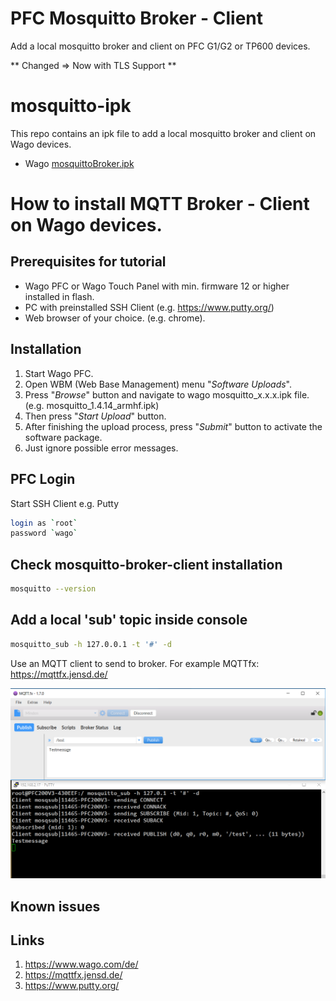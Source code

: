 # PFC Mosquitto Broker - Client
Add a local mosquitto broker and client on PFC G1/G2 or TP600 devices.

** Changed => Now with TLS Support **

# mosquitto-ipk
This repo contains an ipk file to add a local mosquitto broker and client on Wago devices.
- Wago <a href="https://github.com/WAGO/pfc-mosquitto-broker/releases/download/v1.4.14/mosquittoBroker_1.5.7_armhf.ipk" title="MQTT.ipk">mosquittoBroker.ipk</a>

  

# How to install MQTT Broker - Client on Wago devices.

## Prerequisites for tutorial
- Wago PFC or Wago Touch Panel with min. firmware 12 or higher installed in flash. 
- PC with preinstalled SSH Client (e.g. https://www.putty.org/)
- Web browser of your choice. (e.g. chrome).


## Installation

1. Start Wago PFC.
2. Open WBM (Web Base Management) menu "*Software Uploads*".
3. Press "*Browse*" button and navigate to wago mosquitto_x.x.x.ipk file. (e.g. mosquitto_1.4.14_armhf.ipk)
4. Then press "*Start Upload*" button.
5. After finishing the upload process, press "*Submit*" button to activate the software package. 
6. Just ignore possible error messages. 

## PFC Login
Start SSH Client e.g. Putty 
 ```bash
login as `root`
password `wago`
 ```
## Check mosquitto-broker-client installation

```bash
mosquitto --version
 ```
## Add a local 'sub' topic inside console

```bash
mosquitto_sub -h 127.0.0.1 -t '#' -d
 ``` 
 Use an MQTT client to send to broker.
 For example MQTTfx: https://mqttfx.jensd.de/
 
 <div style="text-align: center">
<img src="console.png"
     alt="test broker"/>
</div>

## Known issues


## Links
 1. <a href="https://www.wago.com/de/" title="wago">https://www.wago.com/de/</a>
 2. <a href="https://mqttfx.jensd.de/" title="MQTTfx">https://mqttfx.jensd.de/</a>
 3. <a href="https://www.putty.org/" title="MQTTfx">https://www.putty.org/</a>

